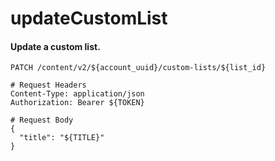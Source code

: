 updateCustomList
===========

#### Update a custom list.

```http
PATCH /content/v2/${account_uuid}/custom-lists/${list_id}

# Request Headers
Content-Type: application/json
Authorization: Bearer ${TOKEN}

# Request Body
{
  "title": "${TITLE}"
}
```